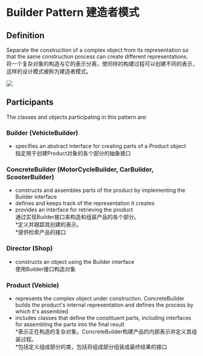 # Builder Pattern 建造者模式
## Definition

Separate the construction of a complex object from its representation so that the same construction process can create different representations.
<br>将一个复杂对象的构造与它的表示分离，使同样的构建过程可以创建不同的表示，这样的设计模式被称为建造者模式。

![](https://github.com/QianMo/Unity-Design-Pattern/blob/master/UML_Picture/builder.gif)


## Participants

The classes and objects participating in this pattern are:

### Builder  (VehicleBuilder)
* specifies an abstract interface for creating parts of a Product object
<br>指定用于创建Product对象的各个部分的抽象接口
### ConcreteBuilder  (MotorCycleBuilder, CarBuilder, ScooterBuilder)
* constructs and assembles parts of the product by implementing the Builder interface
* defines and keeps track of the representation it creates
* provides an interface for retrieving the product
<br>通过实现Builder接口来构造和组装产品的各个部分。
<br>*定义并跟踪其创建的表示。
<br>*提供检索产品的接口
### Director  (Shop)
* constructs an object using the Builder interface
<br>使用Builder接口构造对象
### Product  (Vehicle)
* represents the complex object under construction. ConcreteBuilder builds the product's internal representation and defines the process by which it's assembled
* includes classes that define the constituent parts, including interfaces for assembling the parts into the final result
<br>*表示正在构造的复杂对象。ConcreteBuilder构建产品的内部表示并定义其组装过程。
<br>*包括定义组成部分的类，包括将组成部分组装成最终结果的接口
